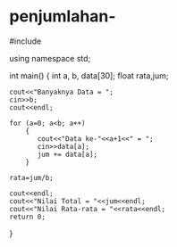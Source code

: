 # penjumlahan-

#include <iostream>

using namespace std;

int main()
{
    int a, b, data[30];
    float rata,jum;

    cout<<"Banyaknya Data = ";
    cin>>b;
    cout<<endl;

    for (a=0; a<b; a++)
        {
           cout<<"Data ke-"<<a+1<<" = ";
           cin>>data[a];
           jum += data[a];
        }

    rata=jum/b;

    cout<<endl;
    cout<<"Nilai Total = "<<jum<<endl;
    cout<<"Nilai Rata-rata = "<<rata<<endl;
    return 0;
}

